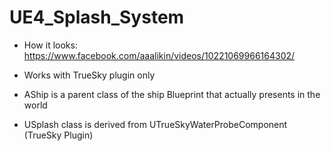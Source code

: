 # UE4_Splash_System

- How it looks: https://www.facebook.com/aaalikin/videos/10221069966164302/

- Works with TrueSky plugin only

- AShip is a parent class of the ship Blueprint that actually presents in the world

- USplash class is derived from UTrueSkyWaterProbeComponent (TrueSky Plugin)
